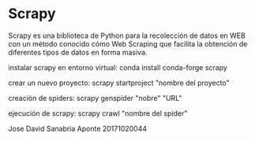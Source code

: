 # Scrapy

Scrapy es una biblioteca de Python para la recolección de datos en WEB con un método conocido cómo Web Scraping que facilita la obtención de diferentes tipos de datos en forma masiva.

<p>instalar scrapy en entorno virtual: conda install conda-forge scrapy</p>
<p>crear un nuevo proyecto: scrapy startproject "nombre del proyecto"</p>
<p>creación de spiders: scrapy genspider "nobre" "URL"</p>
<p>ejecución de scrapy: scrapy crawl "nombre del spider"</p>


Jose David Sanabria Aponte 20171020044

